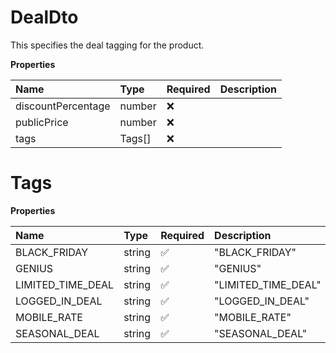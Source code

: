 # DealDto

This specifies the deal tagging for the product.

**Properties**

| Name               | Type   | Required | Description |
| :----------------- | :----- | :------- | :---------- |
| discountPercentage | number | ❌       |             |
| publicPrice        | number | ❌       |             |
| tags               | Tags[] | ❌       |             |

# Tags

**Properties**

| Name              | Type   | Required | Description         |
| :---------------- | :----- | :------- | :------------------ |
| BLACK_FRIDAY      | string | ✅       | "BLACK_FRIDAY"      |
| GENIUS            | string | ✅       | "GENIUS"            |
| LIMITED_TIME_DEAL | string | ✅       | "LIMITED_TIME_DEAL" |
| LOGGED_IN_DEAL    | string | ✅       | "LOGGED_IN_DEAL"    |
| MOBILE_RATE       | string | ✅       | "MOBILE_RATE"       |
| SEASONAL_DEAL     | string | ✅       | "SEASONAL_DEAL"     |

<!-- This file was generated by liblab | https://liblab.com/ -->
